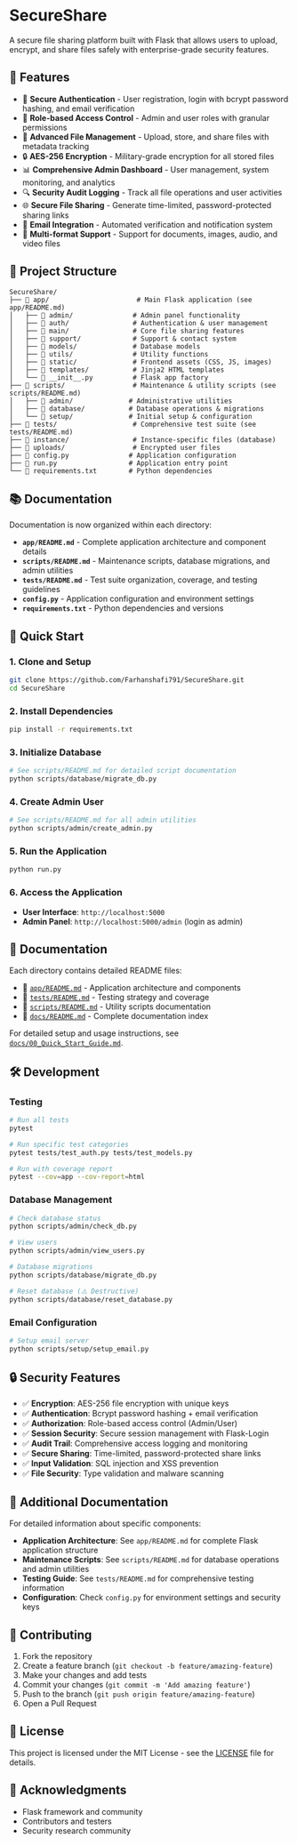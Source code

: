 # SecureShare

A secure file sharing platform built with Flask that allows users to upload, encrypt, and share files safely with enterprise-grade security features.

## 🚀 Features

- 🔐 **Secure Authentication** - User registration, login with bcrypt password hashing, and email verification
- 👥 **Role-based Access Control** - Admin and user roles with granular permissions
- 📁 **Advanced File Management** - Upload, store, and share files with metadata tracking
- 🔒 **AES-256 Encryption** - Military-grade encryption for all stored files
- 📊 **Comprehensive Admin Dashboard** - User management, system monitoring, and analytics
- 🔍 **Security Audit Logging** - Track all file operations and user activities
- 🌐 **Secure File Sharing** - Generate time-limited, password-protected sharing links
- 📧 **Email Integration** - Automated verification and notification system
- 🎵 **Multi-format Support** - Support for documents, images, audio, and video files

## 📁 Project Structure

```
SecureShare/
├── 📂 app/                      # Main Flask application (see app/README.md)
│   ├── 📂 admin/               # Admin panel functionality
│   ├── 📂 auth/                # Authentication & user management
│   ├── 📂 main/                # Core file sharing features
│   ├── 📂 support/             # Support & contact system
│   ├── 📂 models/              # Database models
│   ├── 📂 utils/               # Utility functions
│   ├── 📂 static/              # Frontend assets (CSS, JS, images)
│   ├── 📂 templates/           # Jinja2 HTML templates
│   └── 📄 __init__.py          # Flask app factory
├── 📂 scripts/                 # Maintenance & utility scripts (see scripts/README.md)
│   ├── 📂 admin/              # Administrative utilities
│   ├── 📂 database/           # Database operations & migrations
│   └── 📂 setup/              # Initial setup & configuration
├── 📂 tests/                   # Comprehensive test suite (see tests/README.md)
├── 📂 instance/                # Instance-specific files (database)
├── 📂 uploads/                 # Encrypted user files
├── 📄 config.py               # Application configuration
├── 📄 run.py                  # Application entry point
└── 📄 requirements.txt        # Python dependencies
```

## 📚 Documentation

Documentation is now organized within each directory:

- **`app/README.md`** - Complete application architecture and component details
- **`scripts/README.md`** - Maintenance scripts, database migrations, and admin utilities
- **`tests/README.md`** - Test suite organization, coverage, and testing guidelines
- **`config.py`** - Application configuration and environment settings
- **`requirements.txt`** - Python dependencies and versions
## 🚀 Quick Start

### 1. Clone and Setup
```bash
git clone https://github.com/Farhanshafi791/SecureShare.git
cd SecureShare
```

### 2. Install Dependencies
```bash
pip install -r requirements.txt
```

### 3. Initialize Database
```bash
# See scripts/README.md for detailed script documentation
python scripts/database/migrate_db.py
```

### 4. Create Admin User
```bash
# See scripts/README.md for all admin utilities
python scripts/admin/create_admin.py
```

### 5. Run the Application
```bash
python run.py
```

### 6. Access the Application
- **User Interface**: `http://localhost:5000`
- **Admin Panel**: `http://localhost:5000/admin` (login as admin)

## 📖 Documentation

Each directory contains detailed README files:

- 📁 [`app/README.md`](app/README.md) - Application architecture and components
- 📁 [`tests/README.md`](tests/README.md) - Testing strategy and coverage
- 📁 [`scripts/README.md`](scripts/README.md) - Utility scripts documentation
- 📁 [`docs/README.md`](docs/README.md) - Complete documentation index

For detailed setup and usage instructions, see [`docs/00_Quick_Start_Guide.md`](docs/00_Quick_Start_Guide.md).

## 🛠️ Development

### Testing
```bash
# Run all tests
pytest

# Run specific test categories
pytest tests/test_auth.py tests/test_models.py

# Run with coverage report
pytest --cov=app --cov-report=html
```

### Database Management
```bash
# Check database status
python scripts/admin/check_db.py

# View users
python scripts/admin/view_users.py

# Database migrations
python scripts/database/migrate_db.py

# Reset database (⚠️ Destructive)
python scripts/database/reset_database.py
```

### Email Configuration
```bash
# Setup email server
python scripts/setup/setup_email.py
```

## 🔒 Security Features

- ✅ **Encryption**: AES-256 file encryption with unique keys
- ✅ **Authentication**: Bcrypt password hashing + email verification
- ✅ **Authorization**: Role-based access control (Admin/User)
- ✅ **Session Security**: Secure session management with Flask-Login
- ✅ **Audit Trail**: Comprehensive access logging and monitoring
- ✅ **Secure Sharing**: Time-limited, password-protected share links
- ✅ **Input Validation**: SQL injection and XSS prevention
- ✅ **File Security**: Type validation and malware scanning

## 📖 Additional Documentation

For detailed information about specific components:

- **Application Architecture**: See `app/README.md` for complete Flask application structure
- **Maintenance Scripts**: See `scripts/README.md` for database operations and admin utilities  
- **Testing Guide**: See `tests/README.md` for comprehensive testing information
- **Configuration**: Check `config.py` for environment settings and security keys

## 🤝 Contributing

1. Fork the repository
2. Create a feature branch (`git checkout -b feature/amazing-feature`)
3. Make your changes and add tests
4. Commit your changes (`git commit -m 'Add amazing feature'`)
5. Push to the branch (`git push origin feature/amazing-feature`)
6. Open a Pull Request

## 📄 License

This project is licensed under the MIT License - see the [LICENSE](LICENSE) file for details.

## 🙏 Acknowledgments

- Flask framework and community
- Contributors and testers
- Security research community
